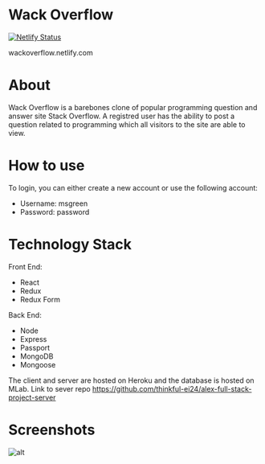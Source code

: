 # Wack Overflow
[![Netlify Status](https://api.netlify.com/api/v1/badges/a12742ad-cae6-49e7-811d-44eb13de8b1c/deploy-status)](https://app.netlify.com/sites/wackoverflow/deploys)

wackoverflow.netlify.com


# About

Wack Overflow is a barebones clone of popular programming question and answer site Stack Overflow. A registred user has the ability to post a question related to programming which all visitors to the site are able to view.

# How to use

To login, you can either create a new account or use the following account:

- Username: msgreen
- Password: password

# Technology Stack

Front End:

- React
- Redux
- Redux Form

Back End:

- Node
- Express
- Passport
- MongoDB
- Mongoose

The client and server are hosted on Heroku and the database is hosted on MLab.
Link to sever repo https://github.com/thinkful-ei24/alex-full-stack-project-server

# Screenshots

![alt](https://raw.githubusercontent.com/thinkful-ei24/alex-full-stack-project-client/master/screenshots/1.png)
